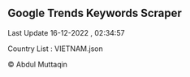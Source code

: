 

## Google Trends Keywords Scraper 
 
Last Update 16-12-2022 , 02:34:57

Country List :
VIETNAM.json



© Abdul Muttaqin 
